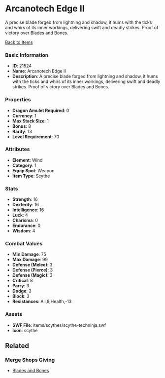 # Arcanotech Edge II

A precise blade forged from lightning and shadow, it hums with the ticks and whirs of its inner workings, delivering swift and deadly strikes. Proof of victory over Blades and Bones.

[Back to Items](../items.md)

### Basic Information

- **ID**: 21524
- **Name**: Arcanotech Edge II
- **Description**: A precise blade forged from lightning and shadow, it hums with the ticks and whirs of its inner workings, delivering swift and deadly strikes. Proof of victory over Blades and Bones.

### Properties

- **Dragon Amulet Required**: 0
- **Currency**: 1
- **Max Stack Size**: 1
- **Bonus**: 8
- **Rarity**: 13
- **Level Requirement**: 70

### Attributes

- **Element**: Wind
- **Category**: 1
- **Equip Spot**: Weapon
- **Item Type**: Scythe

### Stats

- **Strength**: 16
- **Dexterity**: 16
- **Intelligence**: 16
- **Luck**: 4
- **Charisma**: 0
- **Endurance**: 0
- **Wisdom**: 4

### Combat Values

- **Min Damage**: 75
- **Max Damage**: 99
- **Defense (Melee)**: 3
- **Defense (Pierce)**: 3
- **Defense (Magic)**: 3
- **Critical**: 8
- **Parry**: 3
- **Dodge**: 3
- **Block**: 3
- **Resistances**: All,8,Health,-13

### Assets

- **SWF File**: items/scythes/scythe-techninja.swf
- **Icon**: scythe

## Related

### Merge Shops Giving

- [Blades and Bones](../merge-shops/391-blades-and-bones.md)


